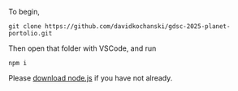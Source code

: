 To begin,

```
git clone https://github.com/davidkochanski/gdsc-2025-planet-portolio.git
```

Then open that folder with VSCode, and run

```
npm i
```

Please [download node.js](https://nodejs.org/en/download) if you have not already.
